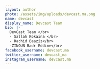 ```yaml
---
layout: author
photo: /assets/img/uploads/devcast.ma.png
name: devcast
display_name: Devcast Team
bio: |-
  DevCast Team </br>
  - Sallah Kokaina </br>
  - Rachid Baaziz</br>
  -ZINOUN Badr Eddine</br>
facebook_username: devcast.ma
twitter_username: devcast_ma
instagram_username: devcast.ma
---
```


